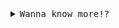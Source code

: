 <!-- <samp> Self taught Full Stack Developer</samp> -->

<details>
<summary><samp>Wanna know more!?</samp></summary>
<br>

<h3>My wakatime stats (last 7 days)</h3> 

<!--START_SECTION:waka-->

```txt
TypeScript        4 hrs 20 mins   >>>>>>>>>>---------------   40.50 %
Java              3 hrs           >>>>>>>------------------   28.04 %
Groovy            1 hr 2 mins     >>-----------------------   09.70 %
JSON              48 mins         >>-----------------------   07.48 %
JavaScript        31 mins         >------------------------   04.90 %
```

<!--END_SECTION:waka-->

#

<h3> Some of the tools I usually use</h3>
 <p align="left">
        <a href="https://www.typescriptlang.org/" target="_blank" rel="noreferrer"><img src="https://raw.githubusercontent.com/danielcranney/readme-generator/main/public/icons/skills/typescript-colored.svg" width="100" height="100" alt="TypeScript" /></a>
<!--         <a href="https://developer.mozilla.org/en-US/docs/Web/JavaScript" target="_blank" rel="noreferrer"><img src="https://raw.githubusercontent.com/danielcranney/readme-generator/main/public/icons/skills/javascript-colored.svg" width="100" height="100" alt="JavaScript" /></a> -->
        <a href="https://developer.mozilla.org/en-US/docs/Web/JavaScript" target="_blank" rel="noreferrer"><img src="https://cdn.jsdelivr.net/gh/devicons/devicon/icons/kotlin/kotlin-original.svg" width="100" height="100" alt="JavaScript" /></a>
<!--         <a href="https://go.dev/doc/" target="_blank" rel="noreferrer"><img src="https://raw.githubusercontent.com/danielcranney/readme-generator/main/public/icons/skills/go-colored.svg" width="100" height="100" alt="Go" /></a> -->
<!--         <a href="https://www.rust-lang.org/" target="_blank" rel="noreferrer"><img src="https://raw.githubusercontent.com/danielcranney/readme-generator/main/public/icons/skills/rust-colored.svg" width="100" height="100" alt="Rust" /></a> -->
<!--         <a href="https://gnu.org/" target="_blank" rel="noreferrer"><img src="https://cdn.jsdelivr.net/gh/devicons/devicon/icons/bash/bash-original.svg" width="100" height="100" alt="bash" /></a> -->
        <a href="https://reactjs.org/" target="_blank" rel="noreferrer"><img src="https://raw.githubusercontent.com/danielcranney/readme-generator/main/public/icons/skills/react-colored.svg" width="100" height="100" alt="React" /></a>
        <a href="https://reactjs.org/" target="_blank" rel="noreferrer"><img src="https://cdn.jsdelivr.net/gh/devicons/devicon/icons/redux/redux-original.svg" width="100" height="100" alt="React" /></a>
        <a href="https://nextjs.org/docs" target="_blank" rel="noreferrer"><img src="https://raw.githubusercontent.com/danielcranney/readme-generator/main/public/icons/skills/nextjs-colored.svg" width="100" height="100" alt="NextJs" /></a>
        <a href="https://nextjs.org/docs" target="_blank" rel="noreferrer"><img src="https://cdn.jsdelivr.net/gh/devicons/devicon/icons/nuxtjs/nuxtjs-original.svg" width="100" height="100" alt="NextJs" /></a>
        <a href="https://nextjs.org/docs" target="_blank" rel="noreferrer"><img src="https://cdn.jsdelivr.net/gh/devicons/devicon/icons/android/android-original.svg" width="100" height="100" alt="NextJs" /></a>
        <a href="https://sass-lang.com/" target="_blank" rel="noreferrer"><img src="https://raw.githubusercontent.com/danielcranney/readme-generator/main/public/icons/skills/sass-colored.svg" width="100" height="100" alt="Sass" /></a>
        <a href="https://tailwindcss.com/" target="_blank" rel="noreferrer"><img src="https://raw.githubusercontent.com/danielcranney/readme-generator/main/public/icons/skills/tailwindcss-colored.svg" width="100" height="100" alt="TailwindCSS" /></a>
        <a href="https://nodejs.org/en/" target="_blank" rel="noreferrer"><img src="https://raw.githubusercontent.com/danielcranney/readme-generator/main/public/icons/skills/nodejs-colored.svg" width="100" height="100" alt="NodeJS" /></a>
        <a href="https://nodejs.org/en/" target="_blank" rel="noreferrer"><img src="https://cdn.jsdelivr.net/gh/devicons/devicon/icons/nestjs/nestjs-plain.svg" width="100" height="100" alt="NodeJS" /></a>
        <a href="https://expressjs.com/" target="_blank" rel="noreferrer"><img src="https://raw.githubusercontent.com/danielcranney/readme-generator/main/public/icons/skills/express-colored.svg" width="100" height="100" alt="Express" /></a>
        <a href="https://expressjs.com/" target="_blank" rel="noreferrer"><img src="https://cdn.jsdelivr.net/gh/devicons/devicon/icons/socketio/socketio-original.svg" width="100" height="100" alt="socket.io" /></a>
        <a href="https://graphql.org/" target="_blank" rel="noreferrer"><img src="https://raw.githubusercontent.com/danielcranney/readme-generator/main/public/icons/skills/graphql-colored.svg" width="100" height="100" alt="GraphQL" /></a>
        <a href="https://www.mongodb.com/" target="_blank" rel="noreferrer"><img src="https://raw.githubusercontent.com/danielcranney/readme-generator/main/public/icons/skills/mongodb-colored.svg" width="100" height="100" alt="MongoDB" /></a>
        <a href="https://www.mysql.com/" target="_blank" rel="noreferrer"><img src="https://raw.githubusercontent.com/danielcranney/readme-generator/main/public/icons/skills/mysql-colored.svg" width="100" height="100" alt="MySQL" /></a>
        <a href="https://www.postgresql.org/" target="_blank" rel="noreferrer"><img src="https://raw.githubusercontent.com/danielcranney/readme-generator/main/public/icons/skills/postgresql-colored.svg" width="100" height="100" alt="PostgreSQL" /></a>
        <a href="https://www.postgresql.org/" target="_blank" rel="noreferrer"><img src="https://cdn.jsdelivr.net/gh/devicons/devicon/icons/redis/redis-original.svg" width="100" height="100" alt="PostgreSQL" /></a>
        <a href="https://firebase.google.com/" target="_blank" rel="noreferrer"><img src="https://raw.githubusercontent.com/danielcranney/readme-generator/main/public/icons/skills/firebase-colored.svg" width="100" height="100" alt="Firebase" /></a>
        <a href="https://laravel.com/" target="_blank" rel="noreferrer"><img src="https://raw.githubusercontent.com/danielcranney/readme-generator/main/public/icons/skills/laravel-colored.svg" width="100" height="100" alt="Laravel" /></a>
        <a href="https://laravel.com/" target="_blank" rel="noreferrer"><img src="https://cdn.jsdelivr.net/gh/devicons/devicon/icons/jest/jest-plain.svg" width="100" height="100" alt="Laravel" /></a>
        <a href="https://github.com/" target="_blank" rel="noreferrer"><img src="https://cdn.jsdelivr.net/gh/devicons/devicon/icons/git/git-original.svg" width="100" height="100" alt="git" /></a>
        <a href="https://docker.com/" target="_blank" rel="noreferrer"><img src="https://cdn.jsdelivr.net/gh/devicons/devicon/icons/docker/docker-original-wordmark.svg" width="100" height="100" alt="docker" /></a>
        <a href="https://digitalocean.com/" target="_blank" rel="noreferrer"><img src="https://cdn.jsdelivr.net/gh/devicons/devicon/icons/digitalocean/digitalocean-original.svg" width="100" height="100" alt="digitalocean" /></a>
        <a href="https://docker.com/" target="_blank" rel="noreferrer"><img src="https://cdn.jsdelivr.net/gh/devicons/devicon/icons/nginx/nginx-original.svg" width="100" height="100" alt="ngnix" /></a>
        <a href="https://docker.com/" target="_blank" rel="noreferrer"><img src="https://cdn.jsdelivr.net/gh/devicons/devicon/icons/amazonwebservices/amazonwebservices-original.svg" width="100" height="100" alt="gcloud" /></a>
        <a href="https://docker.com/" target="_blank" rel="noreferrer"><img src="https://cdn.jsdelivr.net/gh/devicons/devicon/icons/linux/linux-original.svg" width="100" height="100" alt="linux" /></a>
        </p>
</details>
